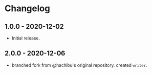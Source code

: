 # Changelog

## 1.0.0 - 2020-12-02

- Initial release.

## 2.0.0 - 2020-12-06
- branched fork from @hachibu's original repository. created `writer`.
